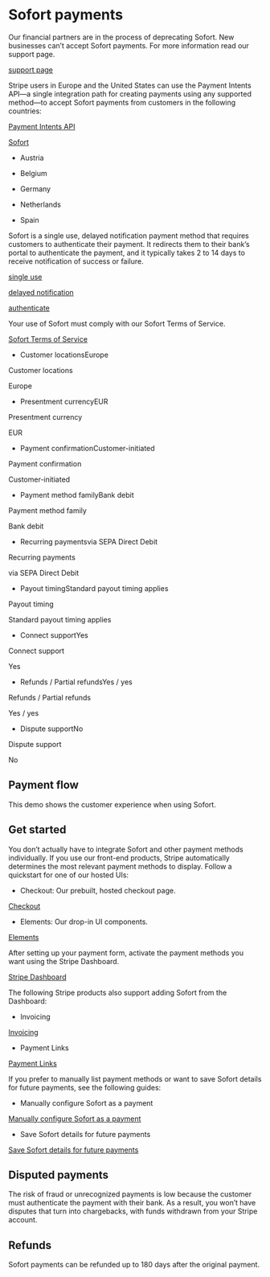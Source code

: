 # Sofort payments

Our financial partners are in the process of deprecating Sofort. New businesses can’t accept Sofort payments. For more information read our support page.

[support page](https://support.stripe.com/questions/sofort-is-being-deprecated-as-a-standalone-payment-method)

Stripe users in Europe and the United States can use the Payment Intents API—a single integration path for creating payments using any supported method—to accept Sofort payments from customers in the following countries:

[Payment Intents API](/payments/payment-intents)

[Sofort](https://www.sofort.com/)

- Austria

- Belgium

- Germany

- Netherlands

- Spain

Sofort is a single use, delayed notification payment method that requires customers to authenticate their payment. It redirects them to their bank’s portal to authenticate the payment, and it typically takes 2 to 14 days to receive notification of success or failure.

[single use](/payments/payment-methods#usage)

[delayed notification](/payments/payment-methods#payment-notification)

[authenticate](/payments/payment-methods#customer-actions)

Your use of Sofort must comply with our Sofort Terms of Service.

[Sofort Terms of Service](https://stripe.com/sofort/legal)

- Customer locationsEurope

Customer locations

Europe

- Presentment currencyEUR

Presentment currency

EUR

- Payment confirmationCustomer-initiated

Payment confirmation

Customer-initiated

- Payment method familyBank debit

Payment method family

Bank debit

- Recurring paymentsvia SEPA Direct Debit

Recurring payments

via SEPA Direct Debit

- Payout timingStandard payout timing applies

Payout timing

Standard payout timing applies

- Connect supportYes

Connect support

Yes

- Refunds / Partial refundsYes / yes

Refunds / Partial refunds

Yes / yes

- Dispute supportNo

Dispute support

No

## Payment flow

This demo shows the customer experience when using Sofort.

## Get started

You don’t actually have to integrate Sofort and other payment methods individually. If you use our front-end products, Stripe automatically determines the most relevant payment methods to display. Follow a quickstart for one of our hosted UIs:

- Checkout: Our prebuilt, hosted checkout page.

[Checkout](/checkout/quickstart)

- Elements: Our drop-in UI components.

[Elements](/payments/quickstart)

After setting up your payment form, activate the payment methods you want using the Stripe Dashboard.

[Stripe Dashboard](https://dashboard.stripe.com/settings/payment_methods)

The following Stripe products also support adding Sofort from the Dashboard:

- Invoicing

[Invoicing](/invoicing/quickstart-guide)

- Payment Links

[Payment Links](/payment-links)

If you prefer to manually list payment methods or want to save Sofort details for future payments, see the following guides:

- Manually configure Sofort as a payment

[Manually configure Sofort as a payment](/payments/sofort/accept-a-payment)

- Save Sofort details for future payments

[Save Sofort details for future payments](/payments/sofort/set-up-payment)

## Disputed payments

The risk of fraud or unrecognized payments is low because the customer must authenticate the payment with their bank. As a result, you won’t have disputes that turn into chargebacks, with funds withdrawn from your Stripe account.

## Refunds

Sofort payments can be refunded up to 180 days after the original payment.
